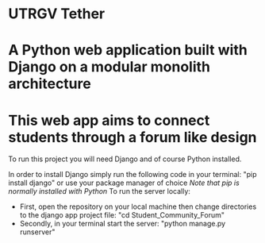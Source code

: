 # UTRGV Tether
# A Python web application built with Django on a modular monolith architecture
# This web app aims to connect students through a forum like design

To run this project you will need Django and of course Python installed.

In order to install Django simply run the following code in your terminal: "pip install django" or use your package manager of choice *Note that pip is normally installed with Python*
To run the server locally:
  - First, open the repository on your local machine then change directories to the django app project file: "cd Student_Community_Forum"
  - Secondly, in your terminal start the server: "python manage.py runserver"


